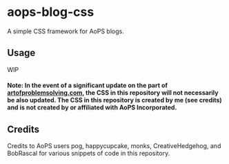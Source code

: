 # aops-blog-css
A simple CSS framework for AoPS blogs.

## Usage
WIP

#### Note: In the event of a significant update on the part of [artofproblemsolving.com](https://www.artofproblemsolving.com), the CSS in this repository will not necessarily be also updated. The CSS in this repository is created by me (see credits) and is not created by or affiliated with AoPS Incorporated.

## Credits
Credits to AoPS users pog, happycupcake, monks, CreativeHedgehog, and BobRascal for various snippets of code in this repository.
